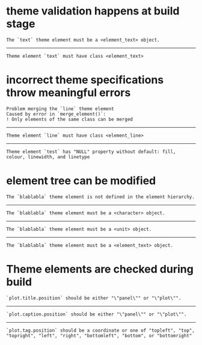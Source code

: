 # theme validation happens at build stage

    The `text` theme element must be a <element_text> object.

---

    Theme element `text` must have class <element_text>

# incorrect theme specifications throw meaningful errors

    Problem merging the `line` theme element
    Caused by error in `merge_element()`:
    ! Only elements of the same class can be merged

---

    Theme element `line` must have class <element_line>

---

    Theme element `test` has "NULL" property without default: fill, colour, linewidth, and linetype

# element tree can be modified

    The `blablabla` theme element is not defined in the element hierarchy.

---

    The `blablabla` theme element must be a <character> object.

---

    The `blablabla` theme element must be a <unit> object.

---

    The `blablabla` theme element must be a <element_text> object.

# Theme elements are checked during build

    `plot.title.position` should be either "\"panel\"" or "\"plot\"".

---

    `plot.caption.position` should be either "\"panel\"" or "\"plot\"".

---

    `plot.tag.position` should be a coordinate or one of "topleft", "top", "topright", "left", "right", "bottomleft", "bottom", or "bottomright"

